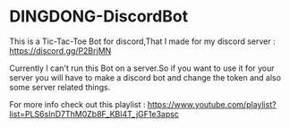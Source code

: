 # DINGDONG-DiscordBot
This is a Tic-Tac-Toe Bot for discord,That I made for my discord server : https://discord.gg/P2BrjMN 

Currently I can't run this Bot on a server.So if you want to use it for your server you will have to make a discord bot and change the token and also some server related things.

For more info check out this playlist : https://www.youtube.com/playlist?list=PLS6sInD7ThM0Zb8F_KBl4T_jGF1e3apsc
